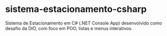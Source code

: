 # sistema-estacionamento-csharp
Sistema de Estacionamento em C# (.NET Console App) desenvolvido como desafio da DIO, com foco em POO, listas e menus interativos.
